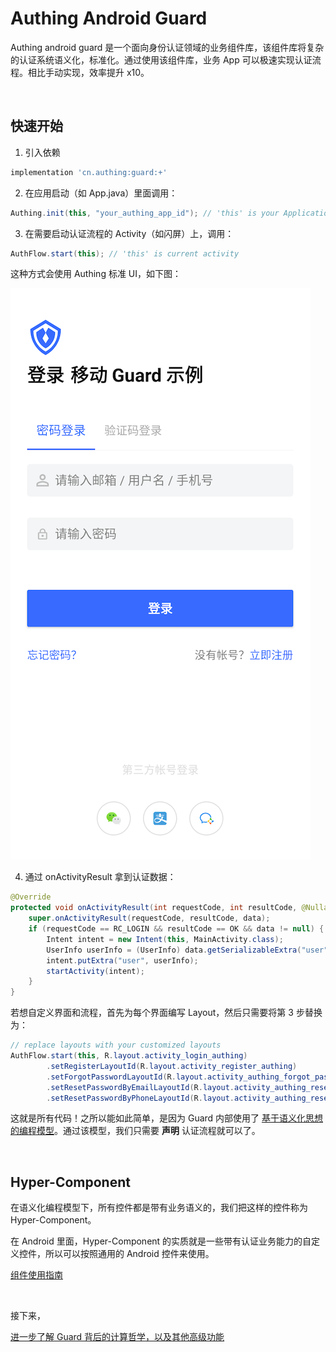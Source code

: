 # Authing Android Guard

Authing android guard 是一个面向身份认证领域的业务组件库，该组件库将复杂的认证系统语义化，标准化。通过使用该组件库，业务 App 可以极速实现认证流程。相比手动实现，效率提升 x10。

<br>

## 快速开始

1. 引入依赖

```groovy
implementation 'cn.authing:guard:+'
```

2. 在应用启动（如 App.java）里面调用：

```java
Authing.init(this, "your_authing_app_id"); // 'this' is your Application or initial activity
```

3. 在需要启动认证流程的 Activity（如闪屏）上，调用：

```java
AuthFlow.start(this); // 'this' is current activity
```

这种方式会使用 Authing 标准 UI，如下图：

![](./images/authing_login.png)

4. 通过 onActivityResult 拿到认证数据：

```java
@Override
protected void onActivityResult(int requestCode, int resultCode, @Nullable Intent data) {
    super.onActivityResult(requestCode, resultCode, data);
    if (requestCode == RC_LOGIN && resultCode == OK && data != null) {
        Intent intent = new Intent(this, MainActivity.class);
        UserInfo userInfo = (UserInfo) data.getSerializableExtra("user");
        intent.putExtra("user", userInfo);
        startActivity(intent);
    }
}
```

若想自定义界面和流程，首先为每个界面编写 Layout，然后只需要将第 3 步替换为：

```java
// replace layouts with your customized layouts
AuthFlow.start(this, R.layout.activity_login_authing)
        .setRegisterLayoutId(R.layout.activity_register_authing)
        .setForgotPasswordLayoutId(R.layout.activity_authing_forgot_password)
        .setResetPasswordByEmailLayoutId(R.layout.activity_authing_reset_password_by_email)
        .setResetPasswordByPhoneLayoutId(R.layout.activity_authing_reset_password_by_phone);
```

这就是所有代码！之所以能如此简单，是因为 Guard 内部使用了 [基于语义化思想的编程模型](./topics/design.md)。通过该模型，我们只需要 **声明** 认证流程就可以了。

<br>

## Hyper-Component

在语义化编程模型下，所有控件都是带有业务语义的，我们把这样的控件称为 Hyper-Component。

在 Android 里面，Hyper-Component 的实质就是一些带有认证业务能力的自定义控件，所以可以按照通用的 Android 控件来使用。

[组件使用指南](./components/components.md)

<br>

接下来，

[进一步了解 Guard 背后的计算哲学，以及其他高级功能](./topics/index.md)


